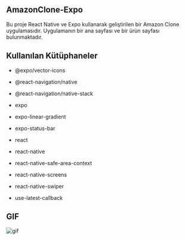 ## AmazonClone-Expo

Bu proje React Native ve Expo kullanarak geliştirilen bir Amazon Clone uygulamasıdır. Uygulamanın bir ana sayfası ve bir ürün sayfası bulunmaktadır.

## Kullanılan Kütüphaneler

- @expo/vector-icons

- @react-navigation/native

- @react-navigation/native-stack

- expo

- expo-linear-gradient

- expo-status-bar

- react

- react-native

- react-native-safe-area-context

- react-native-screens

- react-native-swiper

- use-latest-callback

## GIF

![gif](./amazonclone/assets/amazonclonegif.gif)
